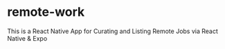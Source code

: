 # remote-work
This is a React Native App for Curating and Listing Remote Jobs via React Native &amp; Expo
